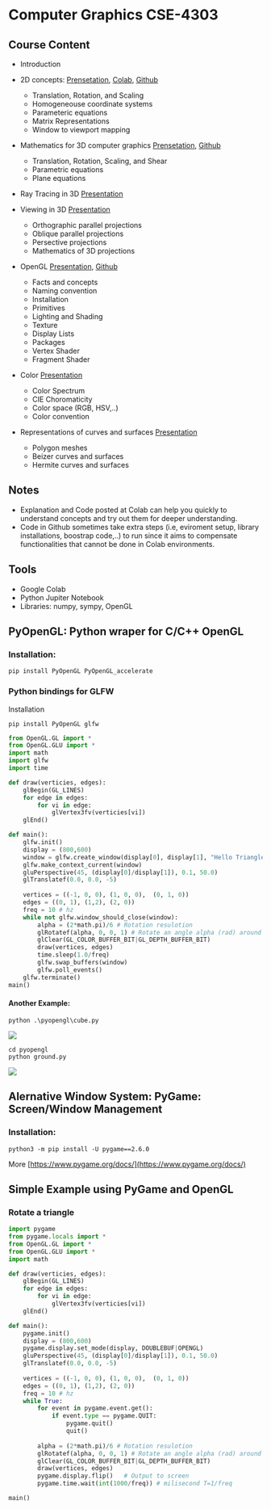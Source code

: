 # Computer Graphics CSE-4303
## Course Content
- Introduction 
- 2D concepts: [Prensetation](https://docs.google.com/presentation/d/1MGNEji7kmpE-0jM3T6DxQ9CYCXuhZqKqRJTtthco2Rg/edit?usp=sharing), [Colab](https://drive.google.com/file/d/1-xK6s2QdkULekYM8QJHcPT3pVwUFGwiM/view?usp=sharing), [Github](./lectures/w01_transformation_2D.ipynb)
    - Translation, Rotation, and Scaling
    - Homogeneouse coordinate systems
    - Parameteric equations
    - Matrix Representations
    - Window to viewport mapping
- Mathematics for 3D computer graphics [Prensetation](https://docs.google.com/presentation/d/1MWN8l9k9yp7jfqrLcmu_S6ZBk4wUV6mJsrQU2QlmYLg/edit?usp=sharing), [Github](./lectures/w02_transformations_3d.ipynb)
    - Translation, Rotation, Scaling, and Shear
    - Parametric equations
    - Plane equations
- Ray Tracing in 3D [Presentation](https://docs.google.com/presentation/d/1KEyEC6XwHQQ4_4_4CPQQZYsCvhDZ_KVZredCO5qUJcc/edit?usp=sharing)
- Viewing in 3D [Presentation](https://docs.google.com/presentation/d/1PX-xB3Dq85WCFlGrUqTcU7vpUSrcpdWnWYD3mtZt_sc/edit?usp=sharing)
    - Orthographic parallel projections
    - Oblique parallel projections
    - Persective projections
    - Mathematics of 3D projections
- OpenGL [Presentation](https://docs.google.com/presentation/d/1WPaBRilkudP9_lZu-ZzdKDV9RXrC7PcDIJAiCUflW1M/edit?usp=sharing), [Github](https://github.com/tuantdang/computer_graphics/tree/main/pyopengl)
    - Facts and concepts
    - Naming convention
    - Installation
    - Primitives
    - Lighting and Shading
    - Texture
    - Display Lists
    - Packages
    - Vertex Shader
    - Fragment Shader

- Color [Presentation](https://docs.google.com/presentation/d/1FHPablbHqjgxAHElu0Qdc26aEVnKZXK2P_wxs0reYWY/edit?usp=sharing)
    - Color Spectrum
    - CIE Choromaticity
    - Color space (RGB, HSV,..)
    - Color convention

- Representations of curves and surfaces [Presentation](https://docs.google.com/presentation/d/16PCGXMSTZYRbRHy1DjQa3qLRYwip3Crklj5XEUCdhCc/edit?usp=sharing)
    - Polygon meshes
    - Beizer curves and surfaces
    - Hermite curves and surfaces

## Notes
- Explanation and Code posted at Colab can help you quickly to understand concepts and try out them for deeper understanding.
- Code in Github sometimes take extra steps (i.e, eviroment setup, library installations, boostrap code,..) to run since it aims to compensate functionalities that cannot be done in Colab environments. 

## Tools
- Google Colab
- Python Jupiter Notebook
- Libraries: numpy, sympy, OpenGL

## PyOpenGL: Python wraper for C/C++ OpenGL
### Installation:
```
pip install PyOpenGL PyOpenGL_accelerate
```

###  Python bindings for GLFW
Installation
```
pip install PyOpenGL glfw
```

``` python
from OpenGL.GL import *
from OpenGL.GLU import *
import math
import glfw
import time

def draw(verticies, edges):
    glBegin(GL_LINES)
    for edge in edges:
        for vi in edge:
            glVertex3fv(verticies[vi])
    glEnd()

def main():
    glfw.init()
    display = (800,600)
    window = glfw.create_window(display[0], display[1], "Hello Triangle with glfw", None, None)
    glfw.make_context_current(window)
    gluPerspective(45, (display[0]/display[1]), 0.1, 50.0)
    glTranslatef(0.0, 0.0, -5)
    
    vertices = ((-1, 0, 0), (1, 0, 0),  (0, 1, 0))
    edges = ((0, 1), (1,2), (2, 0))
    freq = 10 # hz
    while not glfw.window_should_close(window):
        alpha = (2*math.pi)/6 # Rotation resulotion
        glRotatef(alpha, 0, 0, 1) # Rotate an angle alpha (rad) around vector(0, 0, 1) 
        glClear(GL_COLOR_BUFFER_BIT|GL_DEPTH_BUFFER_BIT)
        draw(vertices, edges)
        time.sleep(1.0/freq)
        glfw.swap_buffers(window)
        glfw.poll_events()
    glfw.terminate()
main()
```

#### Another Example:
```
python .\pyopengl\cube.py
```
![](./images/3dcube_lines.png)

```
cd pyopengl
python ground.py
```
![](./images/ground3d.png)

## Alernative Window System: PyGame: Screen/Window Management
### Installation:
```
python3 -m pip install -U pygame==2.6.0
```
More [https://www.pygame.org/docs/](https://www.pygame.org/docs/)

## Simple Example using PyGame and OpenGL
### Rotate a triangle
``` python
import pygame
from pygame.locals import *
from OpenGL.GL import *
from OpenGL.GLU import *
import math

def draw(verticies, edges):
    glBegin(GL_LINES)
    for edge in edges:
        for vi in edge:
            glVertex3fv(verticies[vi])
    glEnd()

def main():
    pygame.init()
    display = (800,600)
    pygame.display.set_mode(display, DOUBLEBUF|OPENGL)
    gluPerspective(45, (display[0]/display[1]), 0.1, 50.0)
    glTranslatef(0.0, 0.0, -5)
    
    vertices = ((-1, 0, 0), (1, 0, 0),  (0, 1, 0))
    edges = ((0, 1), (1,2), (2, 0))
    freq = 10 # hz
    while True:
        for event in pygame.event.get():
            if event.type == pygame.QUIT:
                pygame.quit()
                quit()
                
        alpha = (2*math.pi)/6 # Rotation resulotion
        glRotatef(alpha, 0, 0, 1) # Rotate an angle alpha (rad) around vector(0, 0, 1) 
        glClear(GL_COLOR_BUFFER_BIT|GL_DEPTH_BUFFER_BIT)
        draw(vertices, edges)
        pygame.display.flip()   # Output to screen
        pygame.time.wait(int(1000/freq)) # milisecond T=1/freq

main()
```
